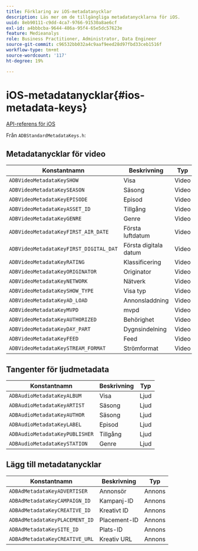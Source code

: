 ```yaml
---
title: Förklaring av iOS-metadatanycklar
description: Läs mer om de tillgängliga metadatanycklarna för iOS.
uuid: 8eb90111-c9dd-4ca7-9766-91530a8ae6cf
exl-id: a4bbbcba-9644-486a-95f4-65e5dc57623e
feature: Medieanalys
role: Business Practitioner, Administrator, Data Engineer
source-git-commit: c96532bb032a4c9aaf9eed28d97fbd33ceb1516f
workflow-type: tm+mt
source-wordcount: '117'
ht-degree: 19%

---
```


# iOS-metadatanycklar{#ios-metadata-keys}

[API-referens för iOS](https://adobe-marketing-cloud.github.io/media-sdks/reference/ios/)

Från `ADBStandardMetadataKeys.h`:

## Metadatanycklar för video

| Konstantnamn | Beskrivning | Typ |
|---|---|---|
| `ADBVideoMetadataKeySHOW` | Visa | Video |
| `ADBVideoMetadataKeySEASON` | Säsong | Video |
| `ADBVideoMetadataKeyEPISODE` | Episod | Video |
| `ADBVideoMetadataKeyASSET_ID` | Tillgång | Video |
| `ADBVideoMetadataKeyGENRE` | Genre | Video |
| `ADBVideoMetadataKeyFIRST_AIR_DATE` | Första luftdatum | Video |
| `ADBVideoMetadataKeyFIRST_DIGITAL_DAT` | Första digitala datum | Video |
| `ADBVideoMetadataKeyRATING` | Klassificering | Video |
| `ADBVideoMetadataKeyORIGINATOR` | Originator | Video |
| `ADBVideoMetadataKeyNETWORK` | Nätverk | Video |
| `ADBVideoMetadataKeySHOW_TYPE` | Visa typ | Video |
| `ADBVideoMetadataKeyAD_LOAD` | Annonsladdning | Video |
| `ADBVideoMetadataKeyMVPD` | mvpd | Video |
| `ADBVideoMetadataKeyAUTHORIZED` | Behörighet | Video |
| `ADBVideoMetadataKeyDAY_PART` | Dygnsindelning | Video |
| `ADBVideoMetadataKeyFEED` | Feed | Video |
| `ADBVideoMetadataKeySTREAM_FORMAT` | Strömformat | Video |

## Tangenter för ljudmetadata

| Konstantnamn | Beskrivning | Typ |
|---|---|---|
| `ADBAudioMetadataKeyALBUM` | Visa | Ljud |
| `ADBAudioMetadataKeyARTIST` | Säsong | Ljud |
| `ADBAudioMetadataKeyAUTHOR` | Säsong | Ljud |
| `ADBAudioMetadataKeyLABEL` | Episod | Ljud |
| `ADBAudioMetadataKeyPUBLISHER` | Tillgång | Ljud |
| `ADBAudioMetadataKeySTATION` | Genre | Ljud |

## Lägg till metadatanycklar

| Konstantnamn | Beskrivning | Typ |
|---|---|---|
| `ADBAdMetadataKeyADVERTISER` | Annonsör | Annons |
| `ADBAdMetadataKeyCAMPAIGN_ID` | Kampanj-ID | Annons |
| `ADBAdMetadataKeyCREATIVE_ID` | Kreativt ID | Annons |
| `ADBAdMetadataKeyPLACEMENT_ID` | Placement-ID | Annons |
| `ADBAdMetadataKeySITE_ID` | Plats-ID | Annons |
| `ADBAdMetadataKeyCREATIVE_URL` | Kreativ URL | Annons |
